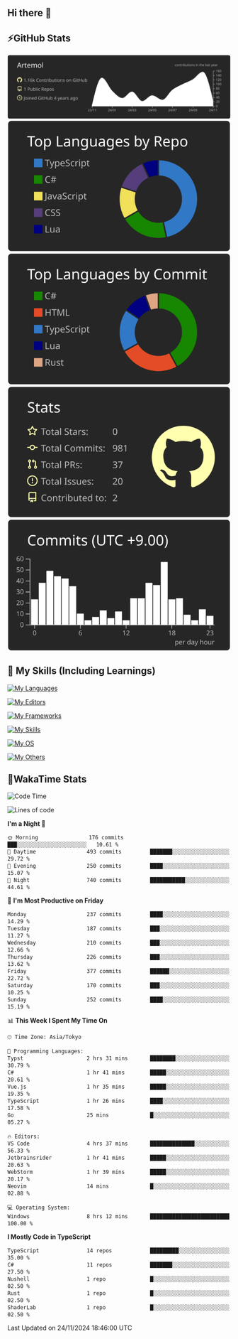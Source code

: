 ## Hi there 👋
<!--
**Artemol/Artemol** is a ✨ _special_ ✨ repository because its `README.md` (this file) appears on your GitHub profile.

Here are some ideas to get you started:

- 🔭 I’m currently working on ...
- 🌱 I’m currently learning ...
- 👯 I’m looking to collaborate on ...
- 🤔 I’m looking for help with ...
- 💬 Ask me about ...
- 📫 How to reach me: ...
- 😄 Pronouns: ...
- ⚡ Fun fact: ...
-->

## ⚡GitHub Stats
[![](https://raw.githubusercontent.com/Artemol/Artemol/main/profile-summary-card-output/apprentice/0-profile-details.svg)](https://github.com/vn7n24fzkq/github-profile-summary-cards)
[![](https://raw.githubusercontent.com/Artemol/Artemol/main/profile-summary-card-output/apprentice/1-repos-per-language.svg)](https://github.com/vn7n24fzkq/github-profile-summary-cards) [![](https://raw.githubusercontent.com/Artemol/Artemol/main/profile-summary-card-output/apprentice/2-most-commit-language.svg)](https://github.com/vn7n24fzkq/github-profile-summary-cards)
[![](https://raw.githubusercontent.com/Artemol/Artemol/main/profile-summary-card-output/apprentice/3-stats.svg)](https://github.com/vn7n24fzkq/github-profile-summary-cards) [![](https://raw.githubusercontent.com/Artemol/Artemol/main/profile-summary-card-output/apprentice/4-productive-time.svg)](https://github.com/vn7n24fzkq/github-profile-summary-cards)

## 🌱 My Skills (Including Learnings)

<!--
### Languages
-->
[![My Languages](https://skillicons.dev/icons?i=ts,py,cs,dotnet,rust,go,c,matlab,css)](https://skillicons.dev)

<!--
### Editors
-->
[![My Editors](https://skillicons.dev/icons?i=vscode,neovim,vim,visualstudio,idea)](https://skillicons.dev)

<!--
### Frameworks
-->
[![My Frameworks](https://skillicons.dev/icons?i=react,nestjs,vite,tailwind,tauri,electron,remix,nextjs,fastapi)](https://skillicons.dev)

<!--
### Tools
-->
[![My Skills](https://skillicons.dev/icons?i=git,nodejs,docker,unity,postman,bun,discord,cloudflare,bash,prometheus,grafana,obsidian)](https://skillicons.dev)

<!--
### OS
-->
[![My OS](https://skillicons.dev/icons?i=windows,ubuntu)](https://skillicons.dev)

<!--
### Others
-->
[![My Others](https://skillicons.dev/icons?i=github,raspberrypi,gcp)](https://skillicons.dev)

## 💬WakaTime Stats
<!--START_SECTION:waka-->
![Code Time](http://img.shields.io/badge/Code%20Time-316%20hrs%2045%20mins-blue)

![Lines of code](https://img.shields.io/badge/From%20Hello%20World%20I%27ve%20Written-10.6%20million%20lines%20of%20code-blue)

**I'm a Night 🦉** 

```text
🌞 Morning                176 commits         ███░░░░░░░░░░░░░░░░░░░░░░   10.61 % 
🌆 Daytime                493 commits         ███████░░░░░░░░░░░░░░░░░░   29.72 % 
🌃 Evening                250 commits         ████░░░░░░░░░░░░░░░░░░░░░   15.07 % 
🌙 Night                  740 commits         ███████████░░░░░░░░░░░░░░   44.61 % 
```
📅 **I'm Most Productive on Friday** 

```text
Monday                   237 commits         ████░░░░░░░░░░░░░░░░░░░░░   14.29 % 
Tuesday                  187 commits         ███░░░░░░░░░░░░░░░░░░░░░░   11.27 % 
Wednesday                210 commits         ███░░░░░░░░░░░░░░░░░░░░░░   12.66 % 
Thursday                 226 commits         ███░░░░░░░░░░░░░░░░░░░░░░   13.62 % 
Friday                   377 commits         ██████░░░░░░░░░░░░░░░░░░░   22.72 % 
Saturday                 170 commits         ███░░░░░░░░░░░░░░░░░░░░░░   10.25 % 
Sunday                   252 commits         ████░░░░░░░░░░░░░░░░░░░░░   15.19 % 
```


📊 **This Week I Spent My Time On** 

```text
🕑︎ Time Zone: Asia/Tokyo

💬 Programming Languages: 
Typst                    2 hrs 31 mins       ████████░░░░░░░░░░░░░░░░░   30.79 % 
C#                       1 hr 41 mins        █████░░░░░░░░░░░░░░░░░░░░   20.61 % 
Vue.js                   1 hr 35 mins        █████░░░░░░░░░░░░░░░░░░░░   19.35 % 
TypeScript               1 hr 26 mins        ████░░░░░░░░░░░░░░░░░░░░░   17.58 % 
Go                       25 mins             █░░░░░░░░░░░░░░░░░░░░░░░░   05.27 % 

🔥 Editors: 
VS Code                  4 hrs 37 mins       ██████████████░░░░░░░░░░░   56.33 % 
Jetbrainsrider           1 hr 41 mins        █████░░░░░░░░░░░░░░░░░░░░   20.63 % 
WebStorm                 1 hr 39 mins        █████░░░░░░░░░░░░░░░░░░░░   20.17 % 
Neovim                   14 mins             █░░░░░░░░░░░░░░░░░░░░░░░░   02.88 % 

💻 Operating System: 
Windows                  8 hrs 12 mins       █████████████████████████   100.00 % 
```

**I Mostly Code in TypeScript** 

```text
TypeScript               14 repos            █████████░░░░░░░░░░░░░░░░   35.00 % 
C#                       11 repos            ███████░░░░░░░░░░░░░░░░░░   27.50 % 
Nushell                  1 repo              █░░░░░░░░░░░░░░░░░░░░░░░░   02.50 % 
Rust                     1 repo              █░░░░░░░░░░░░░░░░░░░░░░░░   02.50 % 
ShaderLab                1 repo              █░░░░░░░░░░░░░░░░░░░░░░░░   02.50 % 
```




 Last Updated on 24/11/2024 18:46:00 UTC
<!--END_SECTION:waka-->
